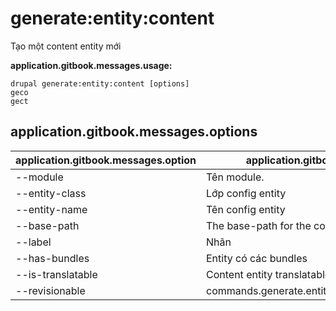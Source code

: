 # generate:entity:content
Tạo một content entity mới

**application.gitbook.messages.usage:**
```
drupal generate:entity:content [options]
geco
gect
```

## application.gitbook.messages.options
application.gitbook.messages.option | application.gitbook.messages.details
-------|-------------
--module | Tên module.
--entity-class | Lớp config entity
--entity-name | Tên config entity
--base-path | The base-path for the content entity routes
--label | Nhãn
--has-bundles | Entity có các bundles
--is-translatable | Content entity translatable
--revisionable | commands.generate.entity.content.options.revisionable
